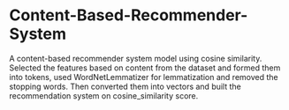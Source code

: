# Content-Based-Recommender-System
A content-based recommender system model using cosine similarity.
Selected the features based on content from the dataset and formed them into tokens, used WordNetLemmatizer for lemmatization and removed the stopping words. Then converted them into vectors and built the recommendation system on cosine_similarity score.
